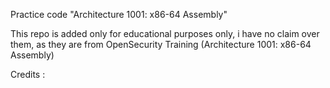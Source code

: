 Practice code  "Architecture 1001: x86-64 Assembly"

This repo is added only for educational purposes only, i have no claim over them, as they are from OpenSecurity Training (Architecture 1001: x86-64 Assembly)

Credits : 